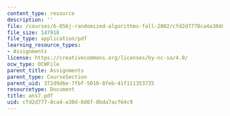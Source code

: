```yaml
---
content_type: resource
description: ''
file: /courses/6-856j-randomized-algorithms-fall-2002/cfd2d7778ca4a30d8d6f0bda7acf64c9_ans7.pdf
file_size: 147918
file_type: application/pdf
learning_resource_types:
- Assignments
license: https://creativecommons.org/licenses/by-nc-sa/4.0/
ocw_type: OCWFile
parent_title: Assignments
parent_type: CourseSection
parent_uid: 372d9d6e-7fbf-5010-8feb-41f111353735
resourcetype: Document
title: ans7.pdf
uid: cfd2d777-8ca4-a30d-8d6f-0bda7acf64c9
---
```

